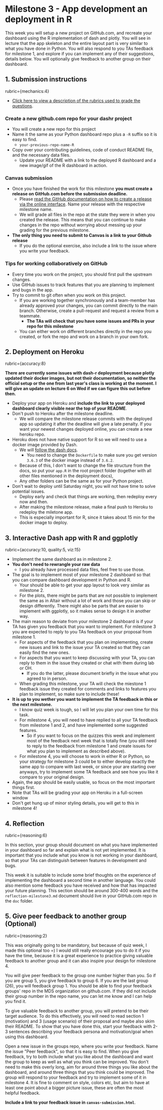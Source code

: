 # Milestone 3 - App development an deployment in R

This week you will setup a new project on GitHub.com,
and recreate your dashboard using the R implementation of dash
and plotly.
You will see in lecture that the app skeleton
and the entire layout part is very similar to what you have done in Python.
You will also respond to you TAs feedback for milestone 1,
and explore if you can implement any of their suggestions,
details below.
You will optionally give feedback to another group on their dashboard.

## 1. Submission instructions
rubric={mechanics:4}

- [Click here to view a description of the rubrics used to grade the questions](https://github.com/UBC-MDS/public/tree/master/rubric).

### Create a new github.com repo for your dashr project

- You will create a new repo for this project
- Name it the same as your Python dashboard repo plus a `-R` suffix so it is easy to find.
    - `your-previous-repo-name-R`
- Copy over your contributing guidelines, code of conduct README file, and the necessary data files.
    - Update your README with a link to the deployed R dashboard
      and a new image/gif of the R dashboard in action.

### Canvas submission

- Once you have finished the work for this milestone
  **you must create a release on GitHub.com before the submission deadline.**
    - Please [read the GitHub documentation on how to create a release via the online interface]( https://docs.github.com/en/free-pro-team@latest/github/administering-a-repository/releasing-projects-on-github). Name your release with the respective milestone name.
    - We will grade all files in the repo at the state they were in when you created the release.
      This means that you can continue to make changes in the repo without worrying about messing up your grading for the previous milestone.
- **The only thing you need to submit to Canvas is a link to your Github release**
    - If you do the optional exercise, also include a link to the issue where you write your feedback.

### Tips for working collaboratively on GitHub

- Every time you work on the project, you should first pull the upstream changes.
- Use GitHub issues to track features that you are planning to implement
  and bugs in the app.
- Try to commit to git often when you work on this project.
    - If you are working together synchronously
      and a team-member has already approved your changes,
      you can commit directly to the main branch.
      Otherwise, create a pull-request and request a review from a teammate.
        - **The TAs will check that you have some issues and PRs in your repo for this milestone**
    - You can either work on different branches directly in the repo you created,
      or fork the repo and work on a branch in your own fork.

## 2. Deployment on Heroku
rubric={accuracy:8}

**There are currently some issues with dash-r deployment
because plotly updated their docker images,
but not their documentation,
so neither the official setup or the one from last year's class is working at the moment.
I will give an update on lecture 6 on Wed if we can figure this out before then.**

- Deploy your app on Heroku
  and **include the link to your deployed dashboard clearly visible near the top of your README**.
- Don't push to Heroku after the milestone deadline.
    - We will compare the milestone release commits with the deployed app
      so updating it after the deadline will give a late penalty.
      If you want your newest changes deployed online,
      you can create a new heroku repo.
- Heroku does not have native support for R
  so we will need to use a docker image provided by Dash.
    - We will [follow the dash docs](https://dashr.plotly.com/deployment).
        - You need to change the `Dockerfile`
          to make sure you get version `3.6.3` of the docker image instead of `3.6.2`.
    - Because of this,
      I don't want to change the file structure from the docs,
      so put your `app.R` in the root project folder
      (together with all other files mentioned in the deployment docs),
    - Any other folders can be the same as for your Python project.
- Don't wait to deploy until Saturday night,
  you will not have time to solve potential issues.
    - Deploy early and check that things are working,
      then redeploy every now and then.
    - After making the milestone release,
      make a final push to Heroku to redeploy the miletone app.
    - This is especially important for R,
      since it takes about 15 min for the docker image to deploy.

## 3. Interactive Dash app with R and ggplotly
rubric={accuracy:10, quality:5, viz:15}

- Implement the same dashboard as in milestone 2.
- **You don't need to rewrangle your raw data**
    - I you already have processed data files,
      feel free to use those.
- The goal is to implement most of your milestone 2 dashboard
  so that you can compare dashboard development in Python and R.
    - Your should be able to get your app layout to look very similar as milestone 2.
    - For the plots,
      there might be parts that are not possible to implement the same as in Altair
      without a lot of work and those you can skip or design differently.
      There might also be parts that are easier to implement with ggplotly,
      so it makes sense to design it in another way.
- The main reason to deviate from your milestone 2 dashboard
  is if your TA has given you feedback that you want to implement.
  For milestone 3 you are expected to reply to you TAs feedback
  on your proposal from milestone 1.
    - For aspects of the feedback that you plan on implementing,
      create new issues and link to the issue your TA created
      so that they can easily find the new ones.
    - For aspects that you want to keep discussing with your TA,
      you can reply to them in the issue they created
      or chat with them during lab or OH.
        - If you do the latter,
          please document briefly in the issue what you agreed to in person.
    - When grading this milestone,
      your TA will check the miestone 1 feedback issue they created
      for comments and links to features you plan to implement,
      so make sure to include these!
- **It is up to you wether you want to implement the TA feedback in this or the next milestone.**
    - I know quiz week is tough,
      so I will let you plan your own time for this task.
    - For milestone 4, you will need to have replied to all your TA feedback from milestone 1 and 2, and have implemented some suggested features.
        - So if you want to focus on the quizzes this week and implement most of the feedback next week that is totally fine (you still need to reply to the feedback from milestone 1 and create issues for what you plan to implement as described above).
    - For milestone 4, you will choose to work in either R or Python,
      so your strategy for milestone 3 could be to either develop exactly the same app to compare with last week,
      or since your are starting over anyways,
      try to implement some TA feedback and see how you like it compare to your original design.
- Again, the app should be easily usable,
  so focus on the most important things first.
- Note that TAs will be grading your app on Heroku in a full-screen window
- Don't get hung up of minor styling details, you will get to this in milestone 4!

## 4. Reflection
rubric={reasoning:6}

In this section,
your group should document on what you have implemented in your dashboard so far
and explain what is not yet implemented.
It is important that you include what you know is not working in your dashboard,
so that your TAs can distinguish between features in development and bugs.

This week it is suitable to include some brief thoughts
on the experience of implementing the dashboard a second time in another language.
You could also mention some feedback you have received
and how that has impacted your future planning.
This section should be around 300-400 words
and the `reflection-milestone3.md` document should live in your GitHub.com repo
in the `doc` folder.

## 5. Give peer feedback to another group (Optional)
rubric={reasoning:2}

This was originally going to be mandatory,
but because of quiz week,
I made this optional too =)
I would still really encourage you to do it if you have the time,
because it is a great experience to practice giving valuable feedback to another group
and it can also inspire your design for milestone 4.

You will give peer feedback to the group one number higher than you.
So if you are group 5, you give feedback to group 6.
If you are the last group (26),
you will feedback group 1.
You should be able to find your feedback groups' repo
in the MDS organization on github.com.
If they did not include their group number in the repo name,
you can let me know and I can help you find it.

To give valuable feedback to another group,
you will pretend to be their target audience.
To do this effectively,
you will need to read section 1 (motivation) and 3 (usage scenario)
of their proposal
and maybe also skim their README.
To show that you have done this,
start your feedback with 2-3 sentences describing your feedback persona
and motivation/goal when using this dashboard.

Open a new issue in the groups repo,
where you write your feedback.
Name the issue "Peer feedback",
so that it is easy to find.
When you give feedback,
try to both include what you like about the dashboard
and want the group to keep
as well as what you think can be improved.
You don't need to make this overly long,
aim for around three things you like about the dashboard,
and around three things that you think could be improved.
The group will respond to your feedback
and try to implement some of it in milestone 4.
It is fine to comment on style, colors etc,
but aim to have at least one point about a bigger picture issue,
these are often the most helpful feedback.

**Include a link to your feedback issue in `canvas-submission.html`**.

